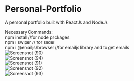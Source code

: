 # Personal-Portfolio
A personal portfolio built with ReactJs and NodeJs 

Necessary Commands:
<br />
npm install //for node packages
<br />
npm i swiper // for slider
<br />
npm i @emailjs/browser //for emailjs library and to get emails
<br />
![Screenshot (90)](https://user-images.githubusercontent.com/63344738/178135556-ce3a6e0d-61ec-46cc-b7f7-593188256ebc.png)
<br />
![Screenshot (94)](https://user-images.githubusercontent.com/63344738/178135559-35396197-96a8-42da-a9f5-7c52da394d58.png)
<br />
![Screenshot (91)](https://user-images.githubusercontent.com/63344738/178135561-f307ed10-be7f-46ef-b68e-cf5880c343fa.png)
<br />
![Screenshot (92)](https://user-images.githubusercontent.com/63344738/178135563-14bd59a4-201b-4eff-a8c3-a50c19bf9889.png)
<br />
![Screenshot (93)](https://user-images.githubusercontent.com/63344738/178135567-44858b86-3a93-40f4-b1d5-b6c5a4482060.png)
